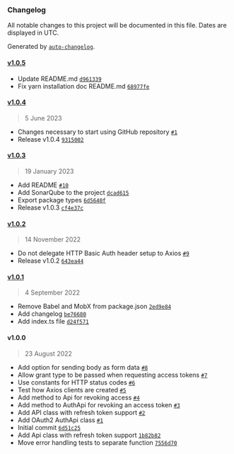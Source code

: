 ### Changelog

All notable changes to this project will be documented in this file. Dates are displayed in UTC.

Generated by [`auto-changelog`](https://github.com/CookPete/auto-changelog).

#### [v1.0.5](https://github.com/amalgamaco/http-api-client/compare/v1.0.4...v1.0.5)

- Update README.md [`d961339`](https://github.com/amalgamaco/http-api-client/commit/d961339a2ea15da2de16099e378954f91c16b1a9)
- Fix yarn installation doc README.md [`68977fe`](https://github.com/amalgamaco/http-api-client/commit/68977feb05cd1d67337fd73d321895a3b659678e)

#### [v1.0.4](https://github.com/amalgamaco/http-api-client/compare/v1.0.3...v1.0.4)

> 5 June 2023

- Changes necessary to start using GitHub repository [`#1`](https://github.com/amalgamaco/http-api-client/pull/1)
- Release v1.0.4 [`9315002`](https://github.com/amalgamaco/http-api-client/commit/9315002d402ed7e2388e9e5b12f96f209d03324e)

#### [v1.0.3](https://github.com/amalgamaco/http-api-client/compare/v1.0.2...v1.0.3)

> 19 January 2023

- Add README [`#10`](https://github.com/amalgamaco/http-api-client/pull/10)
- Add SonarQube to the project [`dcad615`](https://github.com/amalgamaco/http-api-client/commit/dcad615895876e71fb0f685b19adcfd0b40b2e84)
- Export package types [`6d5640f`](https://github.com/amalgamaco/http-api-client/commit/6d5640f3b056002d616a1d1bc47bf44389f614f4)
- Release v1.0.3 [`cf4e37c`](https://github.com/amalgamaco/http-api-client/commit/cf4e37c576cc107bad79fda5b95e066def5bdada)

#### [v1.0.2](https://github.com/amalgamaco/http-api-client/compare/v1.0.1...v1.0.2)

> 14 November 2022

- Do not delegate HTTP Basic Auth header setup to Axios [`#9`](https://github.com/amalgamaco/http-api-client/pull/9)
- Release v1.0.2 [`643ea44`](https://github.com/amalgamaco/http-api-client/commit/643ea44dcf903c459712b5a714164c2c8699accc)

#### [v1.0.1](https://github.com/amalgamaco/http-api-client/compare/v1.0.0...v1.0.1)

> 4 September 2022

- Remove Babel and MobX from package.json [`2ed9e84`](https://github.com/amalgamaco/http-api-client/commit/2ed9e845b4bbcadc3661812d8e6a400556c05503)
- Add changelog [`be76680`](https://github.com/amalgamaco/http-api-client/commit/be766800e07a1911ad52e6f5fa9619b07662944a)
- Add index.ts file [`d24f571`](https://github.com/amalgamaco/http-api-client/commit/d24f571eaef64a5a5f8e2a8fa88434857d58552a)

#### v1.0.0

> 23 August 2022

- Add option for sending body as form data [`#8`](https://github.com/amalgamaco/http-api-client/pull/8)
- Allow grant type to be passed when requesting access tokens [`#7`](https://github.com/amalgamaco/http-api-client/pull/7)
- Use constants for HTTP status codes [`#6`](https://github.com/amalgamaco/http-api-client/pull/6)
- Test how Axios clients are created [`#5`](https://github.com/amalgamaco/http-api-client/pull/5)
- Add method to Api for revoking access [`#4`](https://github.com/amalgamaco/http-api-client/pull/4)
- Add method to AuthApi for revoking an access token [`#3`](https://github.com/amalgamaco/http-api-client/pull/3)
- Add API class with refresh token support [`#2`](https://github.com/amalgamaco/http-api-client/pull/2)
- Add OAuth2 AuthApi class [`#1`](https://github.com/amalgamaco/http-api-client/pull/1)
- Initial commit [`6d51c25`](https://github.com/amalgamaco/http-api-client/commit/6d51c25f6a0328a23eb2f28387cc7e6f1c59b09f)
- Add Api class with refresh token support [`1b82b82`](https://github.com/amalgamaco/http-api-client/commit/1b82b82baa04d4fe7f7f47c5a9cb8812f0db41c9)
- Move error handling tests to separate function [`7556d70`](https://github.com/amalgamaco/http-api-client/commit/7556d70445a7b94da58452222f4489da039a7228)
